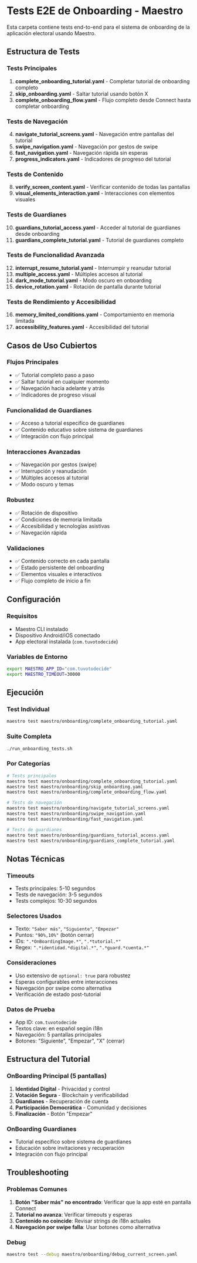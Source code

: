 # Tests E2E de Onboarding - Maestro

Esta carpeta contiene tests end-to-end para el sistema de onboarding de la aplicación electoral usando Maestro.

## Estructura de Tests

### Tests Principales

1. **complete_onboarding_tutorial.yaml** - Completar tutorial de onboarding completo
2. **skip_onboarding.yaml** - Saltar tutorial usando botón X
3. **complete_onboarding_flow.yaml** - Flujo completo desde Connect hasta completar onboarding

### Tests de Navegación

4. **navigate_tutorial_screens.yaml** - Navegación entre pantallas del tutorial
5. **swipe_navigation.yaml** - Navegación por gestos de swipe
6. **fast_navigation.yaml** - Navegación rápida sin esperas
7. **progress_indicators.yaml** - Indicadores de progreso del tutorial

### Tests de Contenido

8. **verify_screen_content.yaml** - Verificar contenido de todas las pantallas
9. **visual_elements_interaction.yaml** - Interacciones con elementos visuales

### Tests de Guardianes

10. **guardians_tutorial_access.yaml** - Acceder al tutorial de guardianes desde onboarding
11. **guardians_complete_tutorial.yaml** - Tutorial de guardianes completo

### Tests de Funcionalidad Avanzada

12. **interrupt_resume_tutorial.yaml** - Interrumpir y reanudar tutorial
13. **multiple_access.yaml** - Múltiples accesos al tutorial
14. **dark_mode_tutorial.yaml** - Modo oscuro en onboarding
15. **device_rotation.yaml** - Rotación de pantalla durante tutorial

### Tests de Rendimiento y Accesibilidad

16. **memory_limited_conditions.yaml** - Comportamiento en memoria limitada
17. **accessibility_features.yaml** - Accesibilidad del tutorial

## Casos de Uso Cubiertos

### Flujos Principales
- ✅ Tutorial completo paso a paso
- ✅ Saltar tutorial en cualquier momento
- ✅ Navegación hacia adelante y atrás
- ✅ Indicadores de progreso visual

### Funcionalidad de Guardianes
- ✅ Acceso a tutorial específico de guardianes
- ✅ Contenido educativo sobre sistema de guardianes
- ✅ Integración con flujo principal

### Interacciones Avanzadas
- ✅ Navegación por gestos (swipe)
- ✅ Interrupción y reanudación
- ✅ Múltiples accesos al tutorial
- ✅ Modo oscuro y temas

### Robustez
- ✅ Rotación de dispositivo
- ✅ Condiciones de memoria limitada
- ✅ Accesibilidad y tecnologías asistivas
- ✅ Navegación rápida

### Validaciones
- ✅ Contenido correcto en cada pantalla
- ✅ Estado persistente del onboarding
- ✅ Elementos visuales e interactivos
- ✅ Flujo completo de inicio a fin

## Configuración

### Requisitos
- Maestro CLI instalado
- Dispositivo Android/iOS conectado
- App electoral instalada (`com.tuvotodecide`)

### Variables de Entorno
```bash
export MAESTRO_APP_ID="com.tuvotodecide"
export MAESTRO_TIMEOUT=30000
```

## Ejecución

### Test Individual
```bash
maestro test maestro/onboarding/complete_onboarding_tutorial.yaml
```

### Suite Completa
```bash
./run_onboarding_tests.sh
```

### Por Categorías
```bash
# Tests principales
maestro test maestro/onboarding/complete_onboarding_tutorial.yaml
maestro test maestro/onboarding/skip_onboarding.yaml
maestro test maestro/onboarding/complete_onboarding_flow.yaml

# Tests de navegación
maestro test maestro/onboarding/navigate_tutorial_screens.yaml
maestro test maestro/onboarding/swipe_navigation.yaml
maestro test maestro/onboarding/fast_navigation.yaml

# Tests de guardianes
maestro test maestro/onboarding/guardians_tutorial_access.yaml
maestro test maestro/onboarding/guardians_complete_tutorial.yaml
```

## Notas Técnicas

### Timeouts
- Tests principales: 5-10 segundos
- Tests de navegación: 3-5 segundos
- Tests complejos: 10-30 segundos

### Selectores Usados
- Texto: `"Saber más"`, `"Siguiente"`, `"Empezar"`
- Puntos: `"90%,10%"` (botón cerrar)
- IDs: `".*OnBoardingImage.*"`, `".*tutorial.*"`
- Regex: `".*identidad.*digital.*"`, `".*guard.*cuenta.*"`

### Consideraciones
- Uso extensivo de `optional: true` para robustez
- Esperas configurables entre interacciones
- Navegación por swipe como alternativa
- Verificación de estado post-tutorial

### Datos de Prueba
- App ID: `com.tuvotodecide`
- Textos clave: en español según i18n
- Navegación: 5 pantallas principales
- Botones: "Siguiente", "Empezar", "X" (cerrar)

## Estructura del Tutorial

### OnBoarding Principal (5 pantallas)
1. **Identidad Digital** - Privacidad y control
2. **Votación Segura** - Blockchain y verificabilidad
3. **Guardianes** - Recuperación de cuenta
4. **Participación Democrática** - Comunidad y decisiones
5. **Finalización** - Botón "Empezar"

### OnBoarding Guardianes
- Tutorial específico sobre sistema de guardianes
- Educación sobre invitaciones y recuperación
- Integración con flujo principal

## Troubleshooting

### Problemas Comunes
1. **Botón "Saber más" no encontrado**: Verificar que la app esté en pantalla Connect
2. **Tutorial no avanza**: Verificar timeouts y esperas
3. **Contenido no coincide**: Revisar strings de i18n actuales
4. **Navegación por swipe falla**: Usar botones como alternativa

### Debug
```bash
maestro test --debug maestro/onboarding/debug_current_screen.yaml
```
